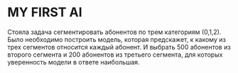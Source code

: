 # MY FIRST AI
Стояла задача сегментировать абонентов по трем категориям (0,1,2). 
Было необходимо построить модель, которая предскажет, к какому из трех сегментов относится каждый абонент.
И выбрать 500 абонентов из второго сегмента и 200 абонентов из третьего сегмента, для которых уверенность модели в ответе наибольшая.
